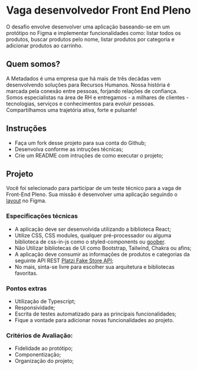 # Vaga desenvolvedor Front End Pleno

O desafio envolve desenvolver uma aplicação baseando-se em um protótipo no Figma e implementar funcionalidades como: listar todos os produtos, buscar produtos pelo nome, listar produtos por categoria e adicionar produtos ao carrinho.
 
## Quem somos?
A Metadados é uma empresa que há mais de três decádas vem desenvolvendo soluções para Recursos Humanos. Nossa história é marcada pela conexão entre pessoas, forjando relações de confiança. Somos especialistas na área de RH e entregamos - a milhares de clientes - tecnologias, serviços e conhecimentos para evoluir pessoas.
Compartilhamos uma trajetória ativa, forte e pulsante! 

## Instruções
- Faça um fork desse projeto para sua conta do Github;
- Desenvolva conforme as intruções técnicas;
- Crie um README com intruções de como executar o projeto;
  
## Projeto
Você foi selecionado para participar de um teste técnico para a vaga de Front-End Pleno. Sua missão é desenvolver uma aplicação seguindo o [layout](https://www.figma.com/file/HYMUQxxwvGfSHeQMyY6ZKM/Teste-Front-end?type=design&node-id=604%3A431&mode=design&t=TFNLa19Qm8W8AH2J-1) no Figma. 

### Especificações técnicas
- A aplicação deve ser desenvolvida utilizando a biblioteca React;
- Utilize CSS, CSS modules, qualquer pré-processador ou alguma biblioteca de css-in-js como o styled-components ou [goober](https://goober.js.org/).
- Não Utilizar bibliotecas de UI como Bootstrap, Tailwind, Chakra ou afins;
- A aplicação deve consumir as informações de produtos e categorias da seguinte API REST [Platzi Fake Store API](https://fakeapi.platzi.com/en/about/introduction/);  
- No mais, sinta-se livre para escolher sua arquitetura e bibliotecas favoritas.

### Pontos extras
- Utilização de Typescript;
- Responsividade;
- Escrita de testes automatizado para as principais funcionalidades;
- Fique a vontade para adicionar novas funcionalidades ao projeto.
  
### Critérios de Avaliação:
- Fidelidade ao protótipo;
- Componentização;
- Organização do projeto;

  
